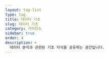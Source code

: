 ```yaml
---
layout: tag-list
type: tag
title: 데이터 기초
slug: 데이터 기초
category: 가이던스
sidebar: true
order: 4
description: >
  데이터 분석과 관련된 기초 지식을 공유하는 공간입니다.
---
```


